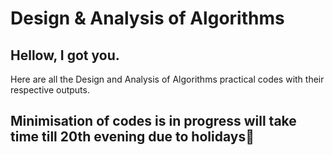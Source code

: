 # Design & Analysis of Algorithms

<h2> Hellow, I got you. </h2>
Here are all the Design and Analysis of Algorithms practical codes with their respective outputs.

## Minimisation of codes is in progress will take time till 20th evening due to holidays🥵
